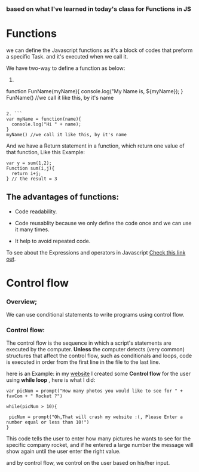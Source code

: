 ### based on what I've learned in today's class for Functions in JS

# Functions
we can define the Javascript functions as it's a block of codes that preform a specific Task. and it's executed when we call it. 

We have two-way to define a function as below: 

1. ``` 
function FunName(myName){
  console.log("My Name is, ${myName}); 
}
FunName() //we call it like this, by it's name
```

2. ```
var myName = function(name){
  console.log("Hi " + name);
}
myName() //we call it like this, by it's name
```

And we have a Return statement in a function,
which return one value of that function, Like this Example:

```
var y = sum(1,2);
Function sum(i,j){
  return i+j;
} // the result = 3
```
## The advantages of functions: 
* Code readability. 
* Code reusablity because we only define the code once and we can use it many times.

* It help to avoid repeated code.


To see about the Expressions and operators in Javascript [Check this link out](https://qamaralkhatib.github.io/reading-notes/read05). 


# Control flow
### Overview; 
We can use conditional statements to write programs using control flow. 

### Control flow: 
The control flow is the sequence in which a script's statements are executed by the computer. **Unless** the computer detects (very common) structures that affect the control flow, such as conditionals and loops, code is executed in order from the first line in the file to the last line.

here is an Example:
in my [website](https://qamaralkhatib.github.io/SpaceCraft/)
 I created some **Control flow** 
for the user using **while loop** ,
here is what I did:

``` 
var picNum = prompt("How many photos you would like to see for " + favCom + " Rocket ?")

while(picNum > 10){

 picNum = prompt("Oh,That will crash my website :(, Please Enter a number equal or less than 10!")
}
```
This code tells the user to enter how many pictures he wants to see for the specific company rocket, and if he entered a large number the message will show again until the user enter the right value. 

and by control flow, we control on the user based on his/her input. 